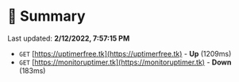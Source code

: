 # 📖 Summary
Last updated: **2/12/2022, 7:57:15 PM**

- `GET` [https://uptimerfree.tk](https://uptimerfree.tk) - **Up** (1209ms)
- `GET` [https://monitoruptimer.tk](https://monitoruptimer.tk) - **Down** (183ms)
